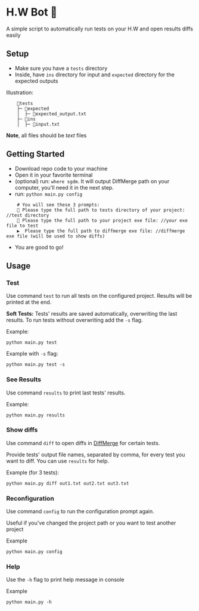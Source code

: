 # H.W Bot 🤖

A simple script to automatically run tests on your H.W and open results diffs easily

## Setup

- Make sure you have a `tests` directory
- Inside, have `ins` directory for input and `expected` directory for the expected outputs

Illustration:

```
    📁tests
    ├─ 📁expected
    │  ├─ 📄expected_output.txt
    ├─ 📁ins
    │  ├─ 📄input.txt

```

**Note**, all files should be _text_ files

## Getting Started

- Download repo code to your machine
- Open it in your favorite terminal
- (optional) run: `where sgdm`. It will output DiffMerge path on your computer, you'll need it in the next step.
- run: `python main.py config`

```
    # You will see these 3 prompts:
    📂 Please type the full path to tests directory of your project: //test directory
    🔨 Please type the full path to your project exe file: //your exe file to test
    ▶  Please type the full path to diffmerge exe file: //diffmerge exe file (will be used to show diffs)
```

- You are good to go!

## Usage

### Test

Use command `test` to run all tests on the configured project. Results will be printed at the end.

**Soft Tests:** Tests' results are saved automatically, overwriting the last results. To run tests without overwriting add the `-s` flag.

Example:

```
python main.py test
```

Example with `-s` flag:

```
python main.py test -s
```

### See Results

Use command `results` to print last tests' results.

Example:

```
python main.py results
```

### Show diffs

Use command `diff` to open diffs in [DiffMerge](https://sourcegear.com/diffmerge/) for certain tests.

Provide tests' output file names, separated by comma, for every test you want to diff. You can use `results` for help.

Example (for 3 tests):

```
python main.py diff out1.txt out2.txt out3.txt
```

### Reconfiguration

Use command `config` to run the configuration prompt again.

Useful if you've changed the project path or you want to test another project

Example

```
python main.py config
```

### Help

Use the `-h` flag to print help message in console

Example

```
python main.py -h
```
